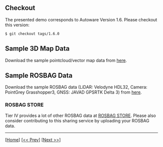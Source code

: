 ## Checkout 

The presented demo corresponds to Autoware Version 1.6. Please checkout this version:

`$ git checkout tags/1.6.0`

## Sample 3D Map Data

Download the sample pointcloud/vector map data from [here](http://db3.ertl.jp/autoware/sample_data/sample_moriyama_data.tar.gz).

## Sample ROSBAG Data

Download the sample ROSBAG data (LiDAR: Velodyne HDL32, Camera: PointGrey Grasshopper3, GNSS: JAVAD GPSRTK Delta 3) from [here](http://db3.ertl.jp/autoware/sample_data/sample_moriyama_150324.tar.gz).

### ROSBAG STORE

Tier IV provides a lot of other ROSBAG data at [ROSBAG STORE](https://rosbag.tier4.jp). Please also consider contributing to this sharing service by uploading your ROSBAG data.

***

[[Home](https://github.com/CPFL/Autoware/wiki/)]
[[<< Prev](https://github.com/CPFL/Autoware/wiki/Installation)]
[[Next >>](https://github.com/CPFL/Autoware/wiki/Sensing)]